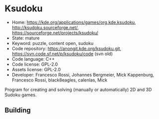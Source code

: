 # Ksudoku

- Home: https://kde.org/applications/games/org.kde.ksudoku, http://ksudoku.sourceforge.net/, https://sourceforge.net/projects/ksudoku/
- State: mature
- Keyword: puzzle, content open, sudoku
- Code repository: https://anongit.kde.org/ksudoku.git, https://svn.code.sf.net/p/ksudoku/code (svn old)
- Code language: C++
- Code license: GPL-2.0
- Assets license: GPL-2.0
- Developer: Francesco Rossi, Johannes Bergmeier, Mick Kappenburg, Francesco <redsh> Rossi, black8eagles, calenlas, Mick

Program for creating and solving (manually or automatically) 2D and 3D Sudoku games.

## Building

